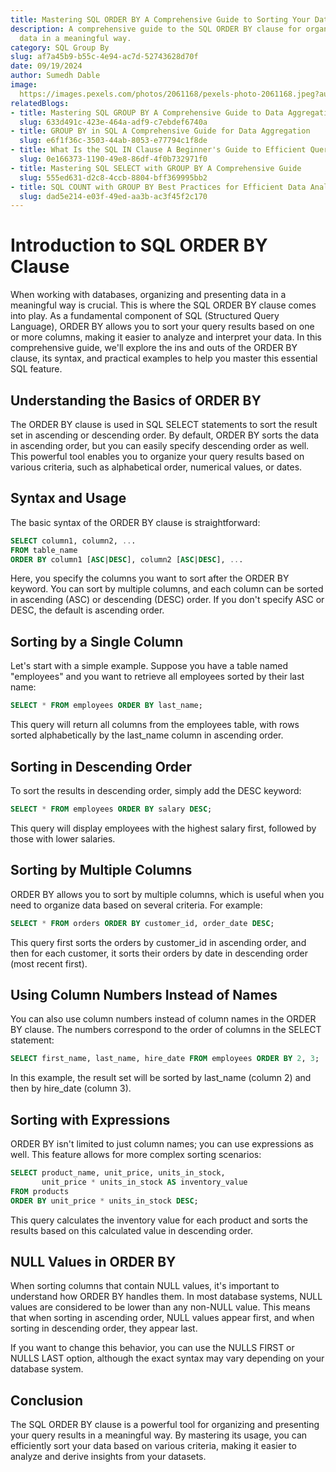 ```yaml
---
title: Mastering SQL ORDER BY A Comprehensive Guide to Sorting Your Data
description: A comprehensive guide to the SQL ORDER BY clause for organizing and presenting
  data in a meaningful way.
category: SQL Group By
slug: af7a45b9-b55c-4e94-ac7d-52743628d70f
date: 09/19/2024
author: Sumedh Dable
image: 
  https://images.pexels.com/photos/2061168/pexels-photo-2061168.jpeg?auto=compress&cs=tinysrgb&w=600
relatedBlogs:
- title: Mastering SQL GROUP BY A Comprehensive Guide to Data Aggregation
  slug: 633d491c-423e-464a-adf9-c7ebdef6740a
- title: GROUP BY in SQL A Comprehensive Guide for Data Aggregation
  slug: e6f1f36c-3503-44ab-8053-e77794c1f8de
- title: What Is the SQL IN Clause A Beginner's Guide to Efficient Querying
  slug: 0e166373-1190-49e8-86df-4f0b732971f0
- title: Mastering SQL SELECT with GROUP BY A Comprehensive Guide
  slug: 555ed631-d2c8-4ccb-8804-bff369995bb2
- title: SQL COUNT with GROUP BY Best Practices for Efficient Data Analysis
  slug: dad5e214-e03f-49ed-aa3b-ac3f45f2c170
---
```


# Introduction to SQL ORDER BY Clause

When working with databases, organizing and presenting data in a meaningful way is crucial. This is where the SQL ORDER BY clause comes into play. As a fundamental component of SQL (Structured Query Language), ORDER BY allows you to sort your query results based on one or more columns, making it easier to analyze and interpret your data. In this comprehensive guide, we'll explore the ins and outs of the ORDER BY clause, its syntax, and practical examples to help you master this essential SQL feature.

## Understanding the Basics of ORDER BY

The ORDER BY clause is used in SQL SELECT statements to sort the result set in ascending or descending order. By default, ORDER BY sorts the data in ascending order, but you can easily specify descending order as well. This powerful tool enables you to organize your query results based on various criteria, such as alphabetical order, numerical values, or dates.

## Syntax and Usage

The basic syntax of the ORDER BY clause is straightforward:

```sql
SELECT column1, column2, ...
FROM table_name
ORDER BY column1 [ASC|DESC], column2 [ASC|DESC], ...
```

Here, you specify the columns you want to sort after the ORDER BY keyword. You can sort by multiple columns, and each column can be sorted in ascending (ASC) or descending (DESC) order. If you don't specify ASC or DESC, the default is ascending order.

## Sorting by a Single Column

Let's start with a simple example. Suppose you have a table named "employees" and you want to retrieve all employees sorted by their last name:

```sql
SELECT * FROM employees ORDER BY last_name;
```

This query will return all columns from the employees table, with rows sorted alphabetically by the last_name column in ascending order.

## Sorting in Descending Order

To sort the results in descending order, simply add the DESC keyword:

```sql
SELECT * FROM employees ORDER BY salary DESC;
```

This query will display employees with the highest salary first, followed by those with lower salaries.

## Sorting by Multiple Columns

ORDER BY allows you to sort by multiple columns, which is useful when you need to organize data based on several criteria. For example:

```sql
SELECT * FROM orders ORDER BY customer_id, order_date DESC;
```

This query first sorts the orders by customer_id in ascending order, and then for each customer, it sorts their orders by date in descending order (most recent first).

## Using Column Numbers Instead of Names

You can also use column numbers instead of column names in the ORDER BY clause. The numbers correspond to the order of columns in the SELECT statement:

```sql
SELECT first_name, last_name, hire_date FROM employees ORDER BY 2, 3;
```

In this example, the result set will be sorted by last_name (column 2) and then by hire_date (column 3).

## Sorting with Expressions

ORDER BY isn't limited to just column names; you can use expressions as well. This feature allows for more complex sorting scenarios:

```sql
SELECT product_name, unit_price, units_in_stock,
       unit_price * units_in_stock AS inventory_value
FROM products
ORDER BY unit_price * units_in_stock DESC;
```

This query calculates the inventory value for each product and sorts the results based on this calculated value in descending order.

## NULL Values in ORDER BY

When sorting columns that contain NULL values, it's important to understand how ORDER BY handles them. In most database systems, NULL values are considered to be lower than any non-NULL value. This means that when sorting in ascending order, NULL values appear first, and when sorting in descending order, they appear last.

If you want to change this behavior, you can use the NULLS FIRST or NULLS LAST option, although the exact syntax may vary depending on your database system.

## Conclusion

The SQL ORDER BY clause is a powerful tool for organizing and presenting your query results in a meaningful way. By mastering its usage, you can efficiently sort your data based on various criteria, making it easier to analyze and derive insights from your datasets.